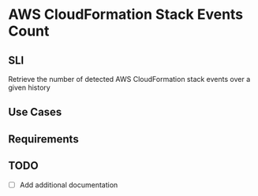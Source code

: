 # AWS CloudFormation Stack Events Count

## SLI 
Retrieve the number of detected AWS CloudFormation stack events over a given history

## Use Cases

## Requirements

## TODO
- [ ] Add additional documentation
